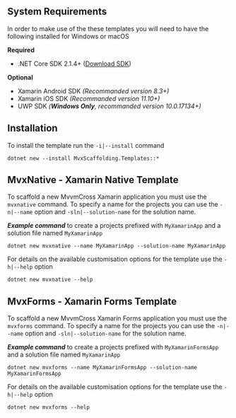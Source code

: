 ## System Requirements

In order to make use of the these templates you will need to have the following installed for Windows or macOS

__Required__

 * .NET Core SDK 2.1.4+ ([Download SDK](https://www.microsoft.com/net/download))

 __Optional__ 

 * Xamarin Android SDK _(Recommanded version 8.3+)_
 * Xamarin iOS SDK _(Recommanded version 11.10+)_
 * UWP SDK _(__Windows Only__, recommanded version 10.0.17134+)_

## Installation

To install the template run the `-i|--install` command

```text
dotnet new --install MvxScaffolding.Templates::*
```
## MvxNative - Xamarin Native Template

To scaffold a new MvvmCross Xamarin application you must use the `mvxnative` command. To specify a name for the projects you can use the `-n|--name` option and `-sln|--solution-name` for the solution name.

___Example command___ to create a projects prefixed with `MyXamarinApp` and a solution file named `MyXamarinApp`

```text
dotnet new mvxnative --name MyXamarinApp --solution-name MyXamarinApp
```

For details on the available customisation options for the template use the `-h|--help` option

```text
dotnet new mvxnative --help
```

## MvxForms - Xamarin Forms Template

To scaffold a new MvvmCross Xamarin Forms application you must use the `mvxforms` command. To specify a name for the projects you can use the `-n|--name` option and `-sln|--solution-name` for the solution name.

___Example command___ to create a projects prefixed with `MyXamarinFormsApp` and a solution file named `MyXamarinApp`

```text
dotnet new mvxforms --name MyXamarinFormsApp --solution-name MyXamarinFormsApp
```

For details on the available customisation options for the template use the `-h|--help` option

```text
dotnet new mvxforms --help
```
